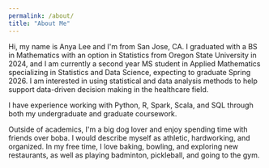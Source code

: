```yaml
---
permalink: /about/
title: "About Me"
---
```


Hi, my name is Anya Lee and I'm from San Jose, CA. I graduated with a BS in Mathematics with an option in Statistics from Oregon State University in 2024, and I am currently a second year MS student in Applied Mathematics specializing in Statistics and Data Science, expecting to graduate Spring 2026. I am interested in using statistical and data analysis methods to help support data-driven decision making in the healthcare field.

I have experience working with Python, R, Spark, Scala, and SQL through both my undergraduate and graduate coursework. 

Outside of academics, I'm a big dog lover and enjoy spending time with friends over boba. I would describe myself as athletic, hardworking, and organized. In my free time, I love baking, bowling, and exploring new restaurants, as well as playing badminton, pickleball, and going to the gym.
